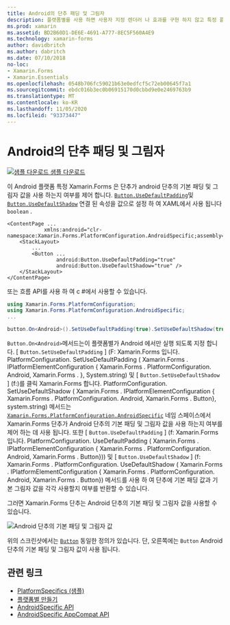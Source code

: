 ```yaml
---
title: Android의 단추 패딩 및 그림자
description: 플랫폼별를 사용 하면 사용자 지정 렌더러 나 효과를 구현 하지 않고 특정 플랫폼 에서만 사용할 수 있는 기능을 사용할 수 있습니다. 이 문서에서는 Android 단추의 기본 패딩 및 그림자 값을 사용 하는 Android 플랫폼별를 사용 하는 방법을 설명 합니다.
ms.prod: xamarin
ms.assetid: BD2B60D1-DE6E-4691-A777-8EC5F560A4E9
ms.technology: xamarin-forms
author: davidbritch
ms.author: dabritch
ms.date: 07/10/2018
no-loc:
- Xamarin.Forms
- Xamarin.Essentials
ms.openlocfilehash: 0548b706fc59021b63e0edfcf5c72eb00645f7a1
ms.sourcegitcommit: ebdc016b3ec0b06915170d0cbbd9e0e2469763b9
ms.translationtype: MT
ms.contentlocale: ko-KR
ms.lasthandoff: 11/05/2020
ms.locfileid: "93373447"
---
```

# <a name="button-padding-and-shadows-on-android"></a>Android의 단추 패딩 및 그림자

[![샘플 다운로드](~/media/shared/download.png) 샘플 다운로드](/samples/xamarin/xamarin-forms-samples/userinterface-platformspecifics)

이 Android 플랫폼 특정 Xamarin.Forms 은 단추가 android 단추의 기본 패딩 및 그림자 값을 사용 하는지 여부를 제어 합니다. [`Button.UseDefaultPadding`](xref:Xamarin.Forms.PlatformConfiguration.AndroidSpecific.Button.UseDefaultPaddingProperty)및 [`Button.UseDefaultShadow`](xref:Xamarin.Forms.PlatformConfiguration.AndroidSpecific.Button.UseDefaultShadowProperty) 연결 된 속성을 값으로 설정 하 여 XAML에서 사용 됩니다 `boolean` .

```xaml
<ContentPage ...
            xmlns:android="clr-namespace:Xamarin.Forms.PlatformConfiguration.AndroidSpecific;assembly=Xamarin.Forms.Core">
    <StackLayout>
        ...
        <Button ...
                android:Button.UseDefaultPadding="true"
                android:Button.UseDefaultShadow="true" />         
    </StackLayout>
</ContentPage>
```

또는 흐름 API를 사용 하 여 c #에서 사용할 수 있습니다.

```csharp
using Xamarin.Forms.PlatformConfiguration;
using Xamarin.Forms.PlatformConfiguration.AndroidSpecific;
...

button.On<Android>().SetUseDefaultPadding(true).SetUseDefaultShadow(true);
```

`Button.On<Android>`메서드는이 플랫폼별가 Android 에서만 실행 되도록 지정 합니다. [ `Button.SetUseDefaultPadding` ] (F: Xamarin.Forms 입니다. PlatformConfiguration. SetUseDefaultPadding ( Xamarin.Forms . IPlatformElementConfiguration { Xamarin.Forms . PlatformConfiguration. Android, Xamarin.Forms . }, System.string) 및 [ `Button.SetUseDefaultShadow` ] (f:)를 클릭 Xamarin.Forms 합니다. PlatformConfiguration. SetUseDefaultShadow ( Xamarin.Forms . IPlatformElementConfiguration { Xamarin.Forms . PlatformConfiguration. Android, Xamarin.Forms . Button}, system.string) 메서드는 [`Xamarin.Forms.PlatformConfiguration.AndroidSpecific`](xref:Xamarin.Forms.PlatformConfiguration.AndroidSpecific) 네임 스페이스에서 Xamarin.Forms 단추가 Android 단추의 기본 패딩 및 그림자 값을 사용 하는지 여부를 제어 하는 데 사용 됩니다. 또한 [ `Button.UseDefaultPadding` ] (f: Xamarin.Forms 입니다. PlatformConfiguration. UseDefaultPadding ( Xamarin.Forms . IPlatformElementConfiguration { Xamarin.Forms . PlatformConfiguration. Android, Xamarin.Forms . Button})) 및 [ `Button.UseDefaultShadow` ] (f: Xamarin.Forms . PlatformConfiguration. UseDefaultShadow ( Xamarin.Forms . IPlatformElementConfiguration { Xamarin.Forms . PlatformConfiguration. Android, Xamarin.Forms . Button}) 메서드를 사용 하 여 단추에 기본 패딩 값과 기본 그림자 값을 각각 사용할지 여부를 반환할 수 있습니다.

그러면 Xamarin.Forms 단추는 Android 단추의 기본 패딩 및 그림자 값을 사용할 수 있습니다.

![Android 단추의 기본 패딩 및 그림자 값](button-padding-shadow-images/button-padding-and-shadow.png)

위의 스크린샷에서는 [`Button`](xref:Xamarin.Forms.Button) 동일한 정의가 있습니다. 단, 오른쪽에는 `Button` Android 단추의 기본 패딩 및 그림자 값이 사용 됩니다.

## <a name="related-links"></a>관련 링크

- [PlatformSpecifics (샘플)](/samples/xamarin/xamarin-forms-samples/userinterface-platformspecifics)
- [플랫폼별 만들기](~/xamarin-forms/platform/platform-specifics/index.md#creating-platform-specifics)
- [AndroidSpecific API](xref:Xamarin.Forms.PlatformConfiguration.AndroidSpecific)
- [AndroidSpecific AppCompat API](xref:Xamarin.Forms.PlatformConfiguration.AndroidSpecific.AppCompat)